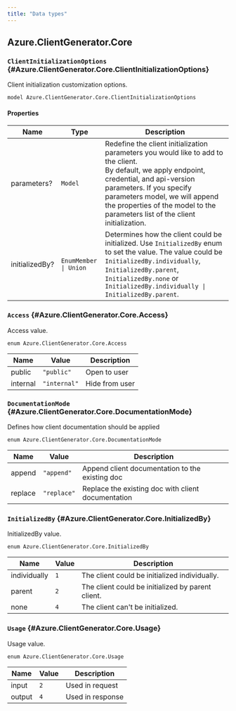 ```yaml
---
title: "Data types"
---
```


## Azure.ClientGenerator.Core

### `ClientInitializationOptions` {#Azure.ClientGenerator.Core.ClientInitializationOptions}

Client initialization customization options.

```typespec
model Azure.ClientGenerator.Core.ClientInitializationOptions
```

#### Properties

| Name           | Type                  | Description                                                                                                                                                                                                                                                                                     |
| -------------- | --------------------- | ----------------------------------------------------------------------------------------------------------------------------------------------------------------------------------------------------------------------------------------------------------------------------------------------- |
| parameters?    | `Model`               | Redefine the client initialization parameters you would like to add to the client.<br />By default, we apply endpoint, credential, and api-version parameters. If you specify parameters model, we will append the properties of the model to the parameters list of the client initialization. |
| initializedBy? | `EnumMember \| Union` | Determines how the client could be initialized. Use `InitializedBy` enum to set the value. The value could be `InitializedBy.individually`, `InitializedBy.parent`, `InitializedBy.none` or `InitializedBy.individually \| InitializedBy.parent`.                                               |

### `Access` {#Azure.ClientGenerator.Core.Access}

Access value.

```typespec
enum Azure.ClientGenerator.Core.Access
```

| Name     | Value        | Description    |
| -------- | ------------ | -------------- |
| public   | `"public"`   | Open to user   |
| internal | `"internal"` | Hide from user |

### `DocumentationMode` {#Azure.ClientGenerator.Core.DocumentationMode}

Defines how client documentation should be applied

```typespec
enum Azure.ClientGenerator.Core.DocumentationMode
```

| Name    | Value       | Description                                        |
| ------- | ----------- | -------------------------------------------------- |
| append  | `"append"`  | Append client documentation to the existing doc    |
| replace | `"replace"` | Replace the existing doc with client documentation |

### `InitializedBy` {#Azure.ClientGenerator.Core.InitializedBy}

InitializedBy value.

```typespec
enum Azure.ClientGenerator.Core.InitializedBy
```

| Name         | Value | Description                                       |
| ------------ | ----- | ------------------------------------------------- |
| individually | `1`   | The client could be initialized individually.     |
| parent       | `2`   | The client could be initialized by parent client. |
| none         | `4`   | The client can't be initialized.                  |

### `Usage` {#Azure.ClientGenerator.Core.Usage}

Usage value.

```typespec
enum Azure.ClientGenerator.Core.Usage
```

| Name   | Value | Description      |
| ------ | ----- | ---------------- |
| input  | `2`   | Used in request  |
| output | `4`   | Used in response |
